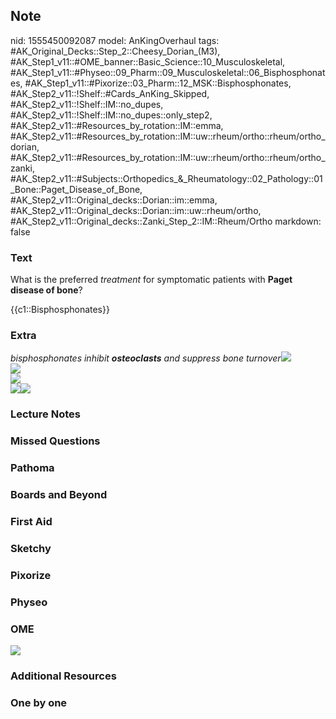 ## Note
nid: 1555450092087
model: AnKingOverhaul
tags: #AK_Original_Decks::Step_2::Cheesy_Dorian_(M3), #AK_Step1_v11::#OME_banner::Basic_Science::10_Musculoskeletal, #AK_Step1_v11::#Physeo::09_Pharm::09_Musculoskeletal::06_Bisphosphonates, #AK_Step1_v11::#Pixorize::03_Pharm::12_MSK::Bisphosphonates, #AK_Step2_v11::!Shelf::#Cards_AnKing_Skipped, #AK_Step2_v11::!Shelf::IM::no_dupes, #AK_Step2_v11::!Shelf::IM::no_dupes::only_step2, #AK_Step2_v11::#Resources_by_rotation::IM::emma, #AK_Step2_v11::#Resources_by_rotation::IM::uw::rheum/ortho::rheum/ortho_dorian, #AK_Step2_v11::#Resources_by_rotation::IM::uw::rheum/ortho::rheum/ortho_zanki, #AK_Step2_v11::#Subjects::Orthopedics_&_Rheumatology::02_Pathology::01_Bone::Paget_Disease_of_Bone, #AK_Step2_v11::Original_decks::Dorian::im::emma, #AK_Step2_v11::Original_decks::Dorian::im::uw::rheum/ortho, #AK_Step2_v11::Original_decks::Zanki_Step_2::IM::Rheum/Ortho
markdown: false

### Text
What is the preferred <i>treatment</i> for symptomatic patients
with <b>Paget disease of bone</b>?
<div>
  {{c1::Bisphosphonates}}
</div>

### Extra
<div>
  <i>bisphosphonates inhibit <b>osteoclasts</b> and suppress bone
  turnover</i><img src="paste-326773996782045.jpg">
  <div>
    <i><img src="paste-7766073965281281.jpg"></i>
  </div>
</div>
<div><img src="paste-141553532141569%20(2).jpg"></div>
<div>
  <i><img src=
  "back%20@%20it%20with%20the%2030s.png"></i><b><i><img src=
  "paste-2319007461933057.jpg"></i></b>
</div>

### Lecture Notes


### Missed Questions


### Pathoma


### Boards and Beyond


### First Aid


### Sketchy


### Pixorize


### Physeo


### OME
<div class="ome-widget">
  <a href=
  "https://onlinemeded.org/spa/musculoskeletal?ref=anki"><img src=
  "_OME_AnkiFlashcards_Topic_5.png"></a>
</div>

### Additional Resources


### One by one


